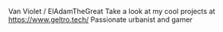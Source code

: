 Van Violet / ElAdamTheGreat
Take a look at my cool projects at https://www.geltro.tech/
Passionate urbanist and gamer

<!---
ElAdamTheGreat/ElAdamTheGreat is a ✨ special ✨ repository because its `README.md` (this file) appears on your GitHub profile.
You can click the Preview link to take a look at your changes.
--->
